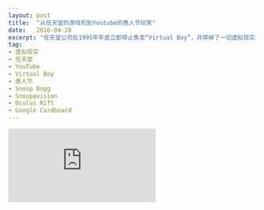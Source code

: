 ```yaml
---
layout: post
title:  "从任天堂的游戏机到Youtube的愚人节玩笑"
date:   2016-04-20
excerpt: "任天堂公司在1995年年底立即停止售卖“Virtual Boy”，并停掉了一切虚拟现实游戏的后续研发。2007年，GamePro杂志评选“十大最糟糕游戏机”，这个前卫的“Virtual Boy”虚拟现实设备，名列第五。自此以后，不仅任天堂，各大游戏公司对“虚拟现实游戏” 谈虎色变，纷纷停止了相关研发。这一停，就是二十年。"
tag:
- 虚拟现实
- 任天堂
- YouTube
- Virtual Boy
- 愚人节
- Snoop Dogg
- Snoopavision
- Oculus Rift
- Google Cardboard
---
```


<iframe id="article_iframe" src="https://zhuanlan.zhihu.com/p/20782282?refer=theglobus" frameborder="0" allowfullscreen onload="span();"></iframe>

<script>
function span() {
    document.getElementById("article_iframe").width=document.getElementsByClassName("block-left")[0].offsetWidth*0.8;
    document.getElementById("article_iframe").height=screen.height;
}
</script>